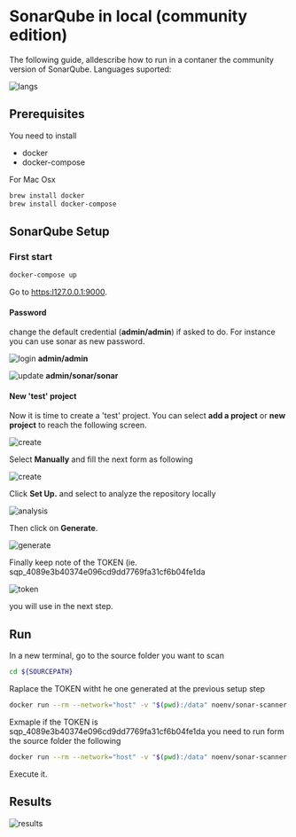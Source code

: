 # SonarQube in local (community edition)

The following guide, alldescribe how to run in a contaner the community version of SonarQube. Languages suported:


![langs](images/langs.png)

## Prerequisites

You need to install

- docker
- docker-compose 

For Mac Osx
```bash
brew install docker
brew install docker-compose
```

## SonarQube Setup

### First start
```bash
docker-compose up
```
Go to [https:l127.0.0.1:9000](http://localhost:9000/).

#### Password
change the default credential (**admin/admin**) if asked to do. For instance you can use sonar as new password. 

![login](images/login.png)
**admin/admin**

![update](images/update.png)
**admin/sonar/sonar**


#### New 'test' project
Now it is time to create a 'test' project.
You can select **add a project** or  **new project** to reach the following screen.

![create](images/create.png)

Select **Manually** and fill the next form as following


![create](images/test.png)

Click **Set Up.** and select to analyze the repository locally

![analysis](images/analysis.png)

Then click on **Generate**.

![generate](images/generate.png)

Finally keep note of the TOKEN (ie. sqp_4089e3b40374e096cd9dd7769fa31cf6b04fe1da

![token](images/token.png)

you will use in the next step.

## Run
In a new terminal, go to the source folder you want to scan

```bash
cd ${SOURCEPATH}
```
Raplace the TOKEN witht he one generated at the previous setup step 

```bash
docker run --rm --network="host" -v "$(pwd):/data" noenv/sonar-scanner sonar-scanner -D sonar.projectKey=test -D sonar.host.url=http://127.0.0.1:9000 -D sonar.login=TOKEN -D sonar.language=php -D sonar.sources=.
```

Exmaple if the TOKEN is sqp_4089e3b40374e096cd9dd7769fa31cf6b04fe1da
you need to run form the source folder the following  
```bash
docker run --rm --network="host" -v "$(pwd):/data" noenv/sonar-scanner sonar-scanner -D sonar.projectKey=test -D sonar.host.url=http://127.0.0.1:9000 -D sonar.login=sqp_5737388298059550c4fc8a255f4208a734d468e9 -D sonar.language=php -D sonar.sources=.
```

Execute it.

## Results


![results](images/results.png)

